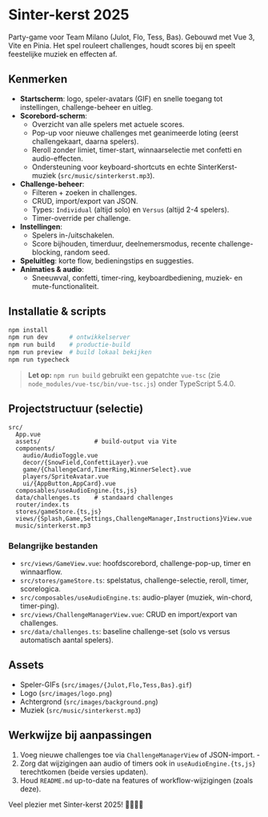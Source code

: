 # Sinter-kerst 2025

Party-game voor Team Milano (Julot, Flo, Tess, Bas). Gebouwd met Vue 3, Vite en Pinia. Het spel rouleert challenges, houdt scores bij en speelt feestelijke muziek en effecten af.

## Kenmerken

- **Startscherm**: logo, speler-avatars (GIF) en snelle toegang tot instellingen, challenge-beheer en uitleg.
- **Scorebord-scherm**:
  - Overzicht van alle spelers met actuele scores.
  - Pop-up voor nieuwe challenges met geanimeerde loting (eerst challengekaart, daarna spelers).
  - Reroll zonder limiet, timer-start, winnaarselectie met confetti en audio-effecten.
  - Ondersteuning voor keyboard-shortcuts en echte SinterKerst-muziek (`src/music/sinterkerst.mp3`).
- **Challenge-beheer**:
  - Filteren + zoeken in challenges.
  - CRUD, import/export van JSON.
  - Types: `Individual` (altijd solo) en `Versus` (altijd 2-4 spelers).
  - Timer-override per challenge.
- **Instellingen**:
  - Spelers in-/uitschakelen.
  - Score bijhouden, timerduur, deelnemersmodus, recente challenge-blocking, random seed.
- **Speluitleg**: korte flow, bedieningstips en suggesties.
- **Animaties & audio**:
  - Sneeuwval, confetti, timer-ring, keyboardbediening, muziek- en mute-functionaliteit.

## Installatie & scripts

```bash
npm install
npm run dev      # ontwikkelserver
npm run build    # productie-build
npm run preview  # build lokaal bekijken
npm run typecheck
```

> **Let op:** `npm run build` gebruikt een gepatchte `vue-tsc` (zie `node_modules/vue-tsc/bin/vue-tsc.js`) onder TypeScript 5.4.0.

## Projectstructuur (selectie)

```
src/
  App.vue
  assets/               # build-output via Vite
  components/
    audio/AudioToggle.vue
    decor/{SnowField,ConfettiLayer}.vue
    game/{ChallengeCard,TimerRing,WinnerSelect}.vue
    players/SpriteAvatar.vue
    ui/{AppButton,AppCard}.vue
  composables/useAudioEngine.{ts,js}
  data/challenges.ts    # standaard challenges
  router/index.ts
  stores/gameStore.{ts,js}
  views/{Splash,Game,Settings,ChallengeManager,Instructions}View.vue
  music/sinterkerst.mp3
```

### Belangrijke bestanden

- `src/views/GameView.vue`: hoofdscorebord, challenge-pop-up, timer en winnaarflow.
- `src/stores/gameStore.ts`: spelstatus, challenge-selectie, reroll, timer, scorelogica.
- `src/composables/useAudioEngine.ts`: audio-player (muziek, win-chord, timer-ping).
- `src/views/ChallengeManagerView.vue`: CRUD en import/export van challenges.
- `src/data/challenges.ts`: baseline challenge-set (solo vs versus automatisch aantal spelers).

## Assets

- Speler-GIFs (`src/images/{Julot,Flo,Tess,Bas}.gif`)
- Logo (`src/images/logo.png`)
- Achtergrond (`src/images/background.png`)
- Muziek (`src/music/sinterkerst.mp3`)

## Werkwijze bij aanpassingen

1. Voeg nieuwe challenges toe via `ChallengeManagerView` of JSON-import. -
2. Zorg dat wijzigingen aan audio of timers ook in `useAudioEngine.{ts,js}` terechtkomen (beide versies updaten).
3. Houd `README.md` up-to-date na features of workflow-wijzigingen (zoals deze).

Veel plezier met Sinter-kerst 2025! 🎁🎄🎅🏻

